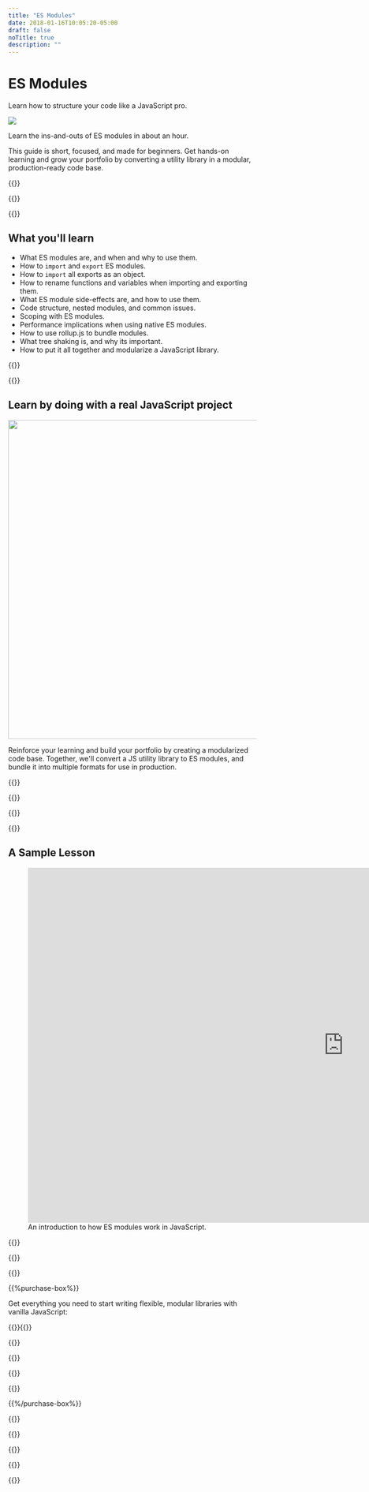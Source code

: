 ```yaml
---
title: "ES Modules"
date: 2018-01-16T10:05:20-05:00
draft: false
noTitle: true
description: ""
---
```


<h1 class="no-padding-top no-margin-bottom h5 text-sans">ES Modules</h1>
<p><span class="text-xlarge text-serif">Learn how to structure your code like a JavaScript pro.</span></p>

<img class="img-center img-hero" src="/img/guides/es-modules.png">

<span class="text-large">Learn the ins-and-outs of ES modules in about an hour.</span>

This guide is short, focused, and made for beginners. Get hands-on learning and grow your portfolio by converting a utility library in a modular, production-ready code base.

{{<cta for="guide">}}

<div class="padding-bottom-small">{{<pricing-link>}}</div>

{{<guide-used-by>}}

## What you'll learn

- What ES modules are, and when and why to use them.
- How to `import` and `export` ES modules.
- How to `import` all exports as an object.
- How to rename functions and variables when importing and exporting them.
- What ES module side-effects are, and how to use them.
- Code structure, nested modules, and common issues.
- Scoping with ES modules.
- Performance implications when using native ES modules.
- How to use rollup.js to bundle modules.
- What tree shaking is, and why its important.
- How to put it all together and modularize a JavaScript library.

{{<guide-formats>}}

{{<testimonial-group group="learn">}}

## Learn by doing with a real JavaScript project

<p class="no-margin-bottom"><img src="/img/projects/es-modules.png" alt="" width="1080" height="647" class="no-margin-bottom img-center"></p>

Reinforce your learning and build your portfolio by creating a modularized code base. Together, we'll convert a JS utility library to ES modules, and bundle it into multiple formats for use in production.

{{<bonuses>}}

{{<pricing-link>}}

{{<testimonial-group group="slack">}}

{{<guide-skills>}}

## A Sample Lesson

<figure>
	<iframe class="no-margin-bottom" src="https://player.vimeo.com/video/536543823?badge=0&amp;autopause=0&amp;player_id=0&amp;app_id=58479" width="1280" height="720" frameborder="0" allow="autoplay; fullscreen; picture-in-picture" allowfullscreen></iframe>
	<figcaption>An introduction to how ES modules work in JavaScript.</figcaption>
</figure>

{{<sample>}}

{{<guide-money-back>}}

{{<guide-about-me>}}

{{%purchase-box%}}

Get everything you need to start writing flexible, modular libraries with vanilla JavaScript:

{{<purchase-summary>}}{{</purchase-summary>}}

{{<cta for="guide-buy">}}

{{<purchase-link product="esModules">}}

{{<purchase-upsell upsell="advanced">}}

{{<sales-numbers>}}

{{%/purchase-box%}}

{{<testimonial-group group="purchase">}}

{{<guide-faq>}}

{{<pricing-link>}}

{{<testimonial-group group="faq">}}

{{<not-ready-yet>}}